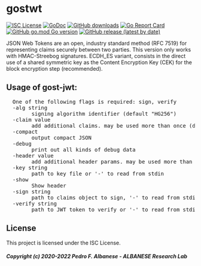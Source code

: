 # gostwt
[![ISC License](http://img.shields.io/badge/license-ISC-blue.svg)](https://github.com/pedroalbanese/gostwt/blob/master/LICENSE.md) 
[![GoDoc](https://godoc.org/github.com/pedroalbanese/gostwt?status.png)](http://godoc.org/github.com/pedroalbanese/gostwt)
[![GitHub downloads](https://img.shields.io/github/downloads/pedroalbanese/gostwt/total.svg?logo=github&logoColor=white)](https://github.com/pedroalbanese/gostwt/releases)
[![Go Report Card](https://goreportcard.com/badge/github.com/pedroalbanese/gostwt)](https://goreportcard.com/report/github.com/pedroalbanese/gostwt)
[![GitHub go.mod Go version](https://img.shields.io/github/go-mod/go-version/pedroalbanese/gostwt)](https://golang.org)
[![GitHub release (latest by date)](https://img.shields.io/github/v/release/pedroalbanese/gostwt)](https://github.com/pedroalbanese/gostwt/releases)

JSON Web Tokens are an open, industry standard method (RFC 7519) for representing claims securely between two parties. This version only works with HMAC-Streebog signatures. ECDH_ES variant, consists in the direct use of a shared symmetric key as the Content Encryption Key (CEK) for the block encryption step (recommended). 

## Usage of gost-jwt:
<pre>  One of the following flags is required: sign, verify
  -alg string
        signing algorithm identifier (default "HG256")
  -claim value
        add additional claims. may be used more than once (default {})
  -compact
        output compact JSON
  -debug
        print out all kinds of debug data
  -header value
        add additional header params. may be used more than once (default {})
  -key string
        path to key file or '-' to read from stdin
  -show
        Show header
  -sign string
        path to claims object to sign, '-' to read from stdin, or '+' to use only -claim args
  -verify string
        path to JWT token to verify or '-' to read from stdin
</pre>
        
## License

This project is licensed under the ISC License.

##### Copyright (c) 2020-2022 Pedro F. Albanese - ALBANESE Research Lab
